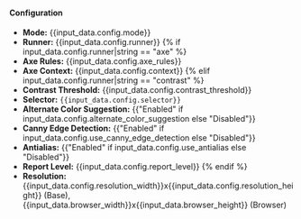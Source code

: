 #### Configuration
- **Mode:** {{input_data.config.mode}}
- **Runner:** {{input_data.config.runner}}
{% if input_data.config.runner|string == "axe" %}
- **Axe Rules:** {{input_data.config.axe_rules}}
- **Axe Context:** {{input_data.config.context}}
{% elif input_data.config.runner|string == "contrast" %}
- **Contrast Threshold:** {{input_data.config.contrast_threshold}}
- **Selector:** `{{input_data.config.selector}}`
- **Alternate Color Suggestion:** {{"Enabled" if input_data.config.alternate_color_suggestion else "Disabled"}}
- **Canny Edge Detection:** {{"Enabled" if input_data.config.use_canny_edge_detection else "Disabled"}}
- **Antialias:** {{"Enabled" if input_data.config.use_antialias else "Disabled"}}
- **Report Level:** {{input_data.config.report_level}}
{% endif %}
- **Resolution:** {{input_data.config.resolution_width}}x{{input_data.config.resolution_height}} (Base), {{input_data.browser_width}}x{{input_data.browser_height}} (Browser)
